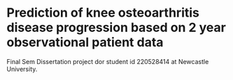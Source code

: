 # Prediction of knee osteoarthritis disease progression based on 2 year observational patient data

Final Sem Dissertation project dor student id 220528414 at Newcastle University.
